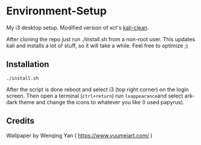# Environment-Setup

My i3 desktop setup. Modified version of xct's [kali-clean](https://github.com/xct/kali-clean). 

After cloning the repo just run ./install.sh from a non-root user. This updates kali and installs a lot of stuff, so it will take a while. Feel free to optimize ;)

## Installation

```
./install.sh
```

After the script is done reboot and select i3 (top right corner) on the login screen. Then open a terminal (`ctrl+return`) run `lxappearance`and select ark-dark theme and change the icons to whatever you like (I used papyrus).

## Credits

Wallpaper by Wenqing Yan ( https://www.yuumeiart.com/ ) 

